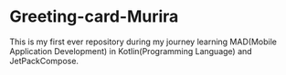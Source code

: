 # Greeting-card-Murira
This is my first ever repository during my journey learning MAD(Mobile Application Development) in Kotlin(Programming Language) and JetPackCompose.

